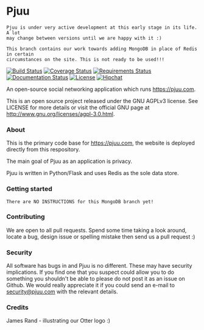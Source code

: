 # Pjuu

```
Pjuu is under very active development at this early stage in its life. A lot
may change between versions until we are happy with it :)
```

```
This branch contains our work towards adding MongoDB in place of Redis in certain
circumstances on the site. This is not ready to be used!!!
```

[![Build Status](https://travis-ci.org/pjuu/pjuu.svg?branch=rework/mongodb)](https://travis-ci.org/pjuu/pjuu=rework/mongodb) [![Coverage Status](https://coveralls.io/repos/pjuu/pjuu/badge.png?branch=rework%2Fmongodb)](https://coveralls.io/r/pjuu/pjuu?branch=rework%2Fmongodb) [![Requirements Status](https://requires.io/github/pjuu/pjuu/requirements.svg?branch=rework/mongodb)](https://requires.io/github/pjuu/pjuu/requirements/?branch=rework/mongodb) [![Documentation Status](https://readthedocs.org/projects/pjuu/badge/?version=rework-mongodb&style=default)](https://pjuu.readthedocs.org/en/rework-mongodb/) [![License](https://img.shields.io/badge/license-AGPLv3-brightgreen.svg)](http://www.gnu.org/licenses/agpl-3.0.en.html) [![Hipchat](http://img.shields.io/badge/chat-hipchat-blue.svg)](http://www.hipchat.com/gpbvQy6JF)

An open-source social networking application which runs https://pjuu.com.

This is an open source project released under the GNU AGPLv3 license. See LICENSE for more details or visit the official GNU page at http://www.gnu.org/licenses/agpl-3.0.html.

### About

This is the primary code base for https://pjuu.com, the website is deployed directly from this respository.

The main goal of Pjuu as an application is privacy.

Pjuu is written in Python/Flask and uses Redis as the sole data store.

### Getting started

```
There are NO INSTRUCTIONS for this MongoDB branch yet!
```

### Contributing

We are open to all pull requests. Spend some time taking a look around, locate a bug, design issue or spelling mistake then send us a pull request :)

### Security

All software has bugs in and Pjuu is no different. These may have security implications. If you find one that you suspect could allow you to do something you shouldn't be able to please do not post it as an issue on Github. We would really appreciate it if you could send an e-mail to security@pjuu.com with the relevant details.

### Credits

James Rand - illustrating our Otter logo :)
